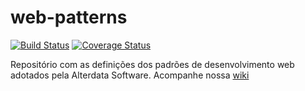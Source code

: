 # web-patterns
[![Build Status](https://secure.travis-ci.org/Alterdata/web-patterns.png?branch=master)](https://travis-ci.org/Alterdata/web-patterns)
[![Coverage Status](https://coveralls.io/repos/Alterdata/web-patterns/badge.svg?branch=master)](https://coveralls.io/r/Alterdata/web-patterns/?branch=master)

Repositório com as definições dos padrões de desenvolvimento web adotados pela Alterdata Software.
Acompanhe nossa [wiki](https://github.com/Alterdata/web-patterns/wiki)
